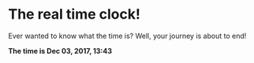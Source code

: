 # The real time clock!

Ever wanted to know what the time is? Well, your journey is about to end!

**The time is Dec 03, 2017, 13:43**